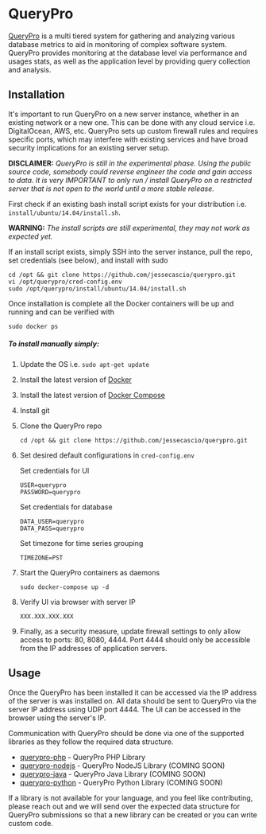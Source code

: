 QueryPro 
===========

[QueryPro](http://jessesnet.com/portfolio/query-pro) is a multi tiered system for gathering and analyzing various database metrics to aid in monitoring of complex software system.  QueryPro provides monitoring at the database level via performance and usages stats, as well as the application level by providing query collection and analysis.

Installation
------------

It's important to run QueryPro on a new server instance, whether in an existing network or a new one.  This can be done with any cloud service i.e. DigitalOcean, AWS, etc.  QueryPro sets up custom firewall rules and requires specific ports, which may interfere with existing services and have broad security implications for an existing server setup.

**DISCLAIMER:** *QueryPro is still in the experimental phase.  Using the public source code, somebody could reverse engineer the code and gain access to data.  It is very IMPORTANT to only run / install QueryPro on a restricted server that is not open to the world until a more stable release.*

First check if an existing bash install script exists for your distribution i.e. ```install/ubuntu/14.04/install.sh```.  

**WARNING:** *The install scripts are still experimental, they may not work as expected yet.*

If an install script exists, simply SSH into the server instance, pull the repo, set credentials (see below), and install with sudo
```
cd /opt && git clone https://github.com/jessecascio/querypro.git
vi /opt/querypro/cred-config.env
sudo /opt/querypro/install/ubuntu/14.04/install.sh
```

Once installation is complete all the Docker containers will be up and running and can be verified with
```
sudo docker ps
```

##### To install manually simply:

1. Update the OS i.e. ```sudo apt-get update```

2. Install the latest version of [Docker](https://docs.docker.com/installation/ubuntulinux/)

3. Install the latest version of [Docker Compose](https://docs.docker.com/compose/install/)

4. Install git

5. Clone the QueryPro repo
   ```  
   cd /opt && git clone https://github.com/jessecascio/querypro.git
   ```  

6. Set desired default configurations in ```cred-config.env```

   Set credentials for UI  
   ```  
   USER=querypro
   PASSWORD=querypro
   ```  

   Set credentials for database  
   ```  
   DATA_USER=querypro
   DATA_PASS=querypro
   ```  

   Set timezone for time series grouping  
   ```  
   TIMEZONE=PST
   ```  

7. Start the QueryPro containers as daemons
   ```  
   sudo docker-compose up -d
   ```  

8. Verify UI via browser with server IP
   ```  
   XXX.XXX.XXX.XXX
   ```  

9. Finally, as a security measure, update firewall settings to only allow access to ports: 80, 8080, 4444.  Port 4444 should only be accessible from the IP addresses of application servers.

Usage
------

Once the QueryPro has been installed it can be accessed via the IP address of the server is was installed on.  All data should be sent to QueryPro via the server IP address using UDP port 4444.  The UI can be accessed in the browser using the server's IP.

Communication with QueryPro should be done via one of the supported libraries as they follow the required data structure.

* [querypro-php](https://github.com/jessecascio/querypro-php) - QueryPro PHP Library
* [querypro-nodejs](#) - QueryPro NodeJS Library (COMING SOON)
* [querypro-java](#)  - QueryPro Java Library (COMING SOON)
* [querypro-python](#)  - QueryPro Python Library (COMING SOON)

If a library is not available for your language, and you feel like contributing, please reach out and we will send over the expected data structure for QueryPro submissions so that a new library can be created or you can write custom code.
